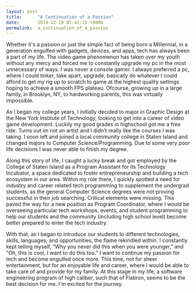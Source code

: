 ```yaml
---
layout: post
title:      "A Continuation of a Passion"
date:       2019-12-19 01:42:15 +0000
permalink:  a_continuation_of_a_passion
---
```




Whether it's a passion or just the simple fact of being born a Millennial, in a generation engulfed with gadgets, devices, and apps, tech has always been a part of my life. The video game phenomenon has taken over my youth without any mercy and forced me to constantly upgrade my pc in the most unnecessary of ways. I was never a console gamer. I always preferred a pc, where I could tinker, take apart, upgrade, basically do whatever I could afford to get my rig up to scratch to game at the highest quality settings hoping to achieve a smooth FPS plateau. Ofcourse, growing up in a large family, in Brooklyn, NY, to hardworking parents, this was virtually impossible.

As I began my college years, I initially decided to major in Graphic Design at the New York Institute of Technology, looking to get into a career of video game development. Luckily my good grades in highschool got me a free ride. Turns out im not an artist and I didn’t really like the courses I was taking. I soon left and joined a local community college in Staten Island and changed majors to Computer Science/Programming. Due to some very poor life decisions I was never able to finish my degree.

Along this story of life, I caught a lucky break and got employed by the College of Staten Island as a Program Assistant for its Technology Incubator, a space dedicated to foster entrepreneurship and building a tech ecosystem in our area. Within my role there, I quickly spotted a need for industry and career related tech programming to supplement the undergrad students, as the general Computer Science degrees were not proving successful in their job searching. Critical elements were missing. This paved the way for a new position as Program Coordinator, where I would be overseeing particular tech workshops, events, and student programming to help our students and the community (including high school level) become better prepared to enter the tech industry.

With that, as I began to introduce our students to different technologies, skills, languages, and opportunities, the flame rekindled within. I constantly kept telling myself, “Why you never did this when you were younger,” and “Oh, this is cool, I want to do this too.” I want to continue my passion for tech and become engulfed once more. This time, not for sheer entertainment, but for an enjoyable life and career, where I would be able to take care of and provide for my family. At this stage in my life, a software engineering program of high caliber, such that of Flatiron, seems to be the best decision for me. I'm excited for the journey.

